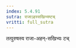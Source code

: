 ```yaml
---
index: 5.4.91
sutra: राजाऽहस्सखिभ्यष्टच्‌
vritti: full_sutra
---
```


तत्पुरुषस्य राजा-अहन्-सखिभ्यः टच् 